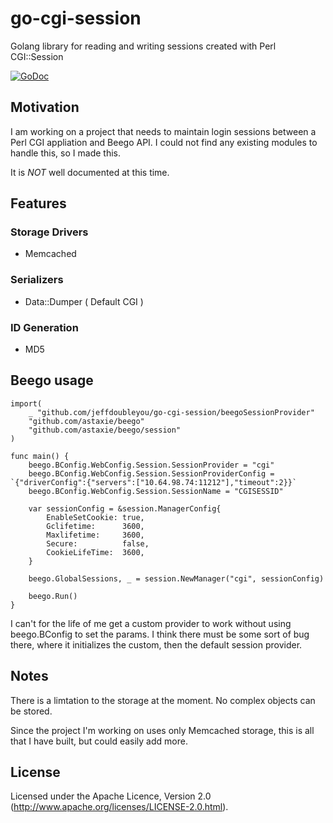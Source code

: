 # go-cgi-session
Golang library for reading and writing sessions created with Perl CGI::Session

[![GoDoc](https://godoc.org/github.com/jeffdoubleyou/go-cgi-session?status.svg)](https://godoc.org/github.com/jeffdoubleyou/go-cgi-session)

## Motivation
I am working on a project that needs to maintain login sessions between a Perl CGI appliation and Beego API.  I could not find any existing modules to handle this, so I made this.

It is *NOT* well documented at this time.

## Features

### Storage Drivers

* Memcached

### Serializers

* Data::Dumper ( Default CGI )

### ID Generation

* MD5

## Beego usage

```
import(
	_ "github.com/jeffdoubleyou/go-cgi-session/beegoSessionProvider"
	"github.com/astaxie/beego"
	"github.com/astaxie/beego/session"
)

func main() {
	beego.BConfig.WebConfig.Session.SessionProvider = "cgi"
	beego.BConfig.WebConfig.Session.SessionProviderConfig = `{"driverConfig":{"servers":["10.64.98.74:11212"],"timeout":2}}`
	beego.BConfig.WebConfig.Session.SessionName = "CGISESSID"

	var sessionConfig = &session.ManagerConfig{
		EnableSetCookie: true,
		Gclifetime:      3600,
		Maxlifetime:     3600,
		Secure:          false,
		CookieLifeTime:  3600,
	}

	beego.GlobalSessions, _ = session.NewManager("cgi", sessionConfig)
	
	beego.Run()
}
```

I can't for the life of me get a custom provider to work without using beego.BConfig to set the params.  I think there must be some sort of bug there, where it initializes the custom, then the default session provider.

## Notes

There is a limtation to the storage at the moment.  No complex objects can be stored.

Since the project I'm working on uses only Memcached storage, this is all that I have built, but could easily add more.

## License

Licensed under the Apache Licence, Version 2.0 (http://www.apache.org/licenses/LICENSE-2.0.html).
